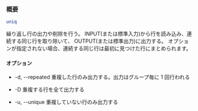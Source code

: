 ### 概要
```bash
uniq
```
繰り返し行の出力や削除を行う。
INPUT(または標準入力)から行を読み込み、連続する同じ行を取り除いて、
OUTPUT(または標準出力)に出力する。
オプションが指定されない場合、連続する同じ行は最初に見つけた行にまとめられます。

#### オプション
* -d, --repeated
重複した行のみ出力する。出力はグループ毎に 1 回行われる

* -D
重複する行を全て出力する

* -u, --unique
重複していない行のみ出力する

